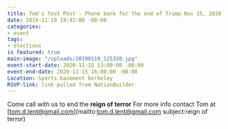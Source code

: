 ```yaml
---
title: Tom's Test Post - Phone bank for the end of Trump Nov 15, 2020
date: 2019-11-19 19:42:00 -08:00
categories:
- event
tags:
- elections
is featured: true
main-image: "/uploads/20190119_125320.jpg"
event-start-date: 2020-11-15 13:00:00 -08:00
event-end-date: 2020-11-15 16:00:00 -08:00
Location: Sports basement berkeley
RSVP-link: link pulled from NationBuilder
---
```


Come call with us to end the **reign of terror**
For more info contact Tom at [tom.d.lent@gmail.com](mailto:tom.d.lent@gmail.com subject:reign of terror)